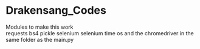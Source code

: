 # Drakensang_Codes

Modules to make this work
<br>
requests
bs4
pickle
selenium
selenium
time
os
and the chromedriver in the same folder as the main.py
